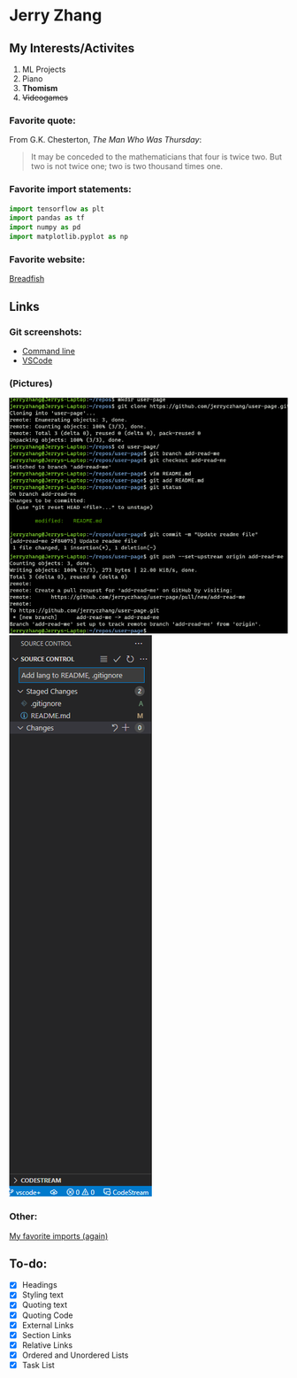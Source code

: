 # Jerry Zhang
## My Interests/Activites
1. ML Projects
2. Piano
3. **Thomism**
4. ~~Videogames~~
### Favorite quote:
From G.K. Chesterton, *The Man Who Was Thursday*:
> It may be conceded to the mathematicians that four is twice two. But two is not twice one; two is two thousand times one.
### Favorite import statements:
```python
import tensorflow as plt
import pandas as tf
import numpy as pd
import matplotlib.pyplot as np
```
### Favorite website:
[Breadfish](https://www.breadfish.co.uk/home)

## Links
### Git screenshots:
- [Command line](screenshots/git_cmd.png)
- [VSCode](screenshots/git_vscode.png)
### (Pictures)
![Command line git](screenshots/git_cmd.png)
![VSCode git](screenshots/git_vscode.png)
### Other:
[My favorite imports (again)](https://github.com/jerryczhang/user-page/##Favorite-import-statements)

## To-do:
- [x] Headings
- [x] Styling text
- [x] Quoting text
- [x] Quoting Code
- [x] External Links
- [x] Section Links
- [x] Relative Links
- [x] Ordered and Unordered Lists
- [x] Task List